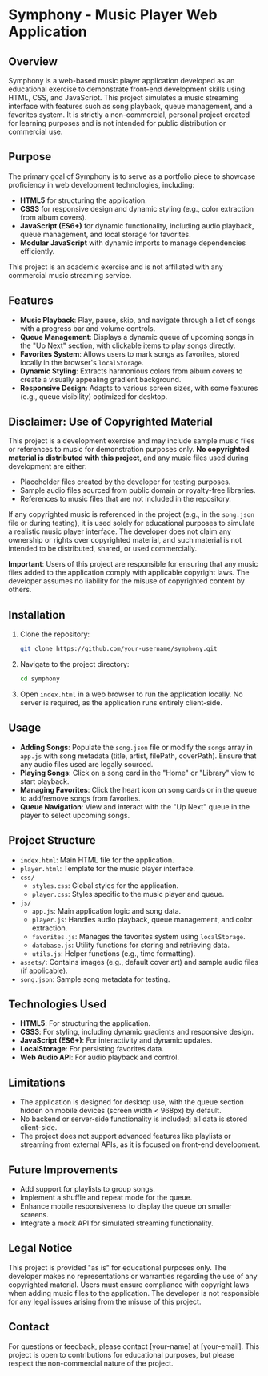 # Symphony - Music Player Web Application

## Overview

Symphony is a web-based music player application developed as an educational exercise to demonstrate front-end development skills using HTML, CSS, and JavaScript. This project simulates a music streaming interface with features such as song playback, queue management, and a favorites system. It is strictly a non-commercial, personal project created for learning purposes and is not intended for public distribution or commercial use.

## Purpose

The primary goal of Symphony is to serve as a portfolio piece to showcase proficiency in web development technologies, including:
- **HTML5** for structuring the application.
- **CSS3** for responsive design and dynamic styling (e.g., color extraction from album covers).
- **JavaScript (ES6+)** for dynamic functionality, including audio playback, queue management, and local storage for favorites.
- **Modular JavaScript** with dynamic imports to manage dependencies efficiently.

This project is an academic exercise and is not affiliated with any commercial music streaming service.

## Features

- **Music Playback**: Play, pause, skip, and navigate through a list of songs with a progress bar and volume controls.
- **Queue Management**: Displays a dynamic queue of upcoming songs in the "Up Next" section, with clickable items to play songs directly.
- **Favorites System**: Allows users to mark songs as favorites, stored locally in the browser's `localStorage`.
- **Dynamic Styling**: Extracts harmonious colors from album covers to create a visually appealing gradient background.
- **Responsive Design**: Adapts to various screen sizes, with some features (e.g., queue visibility) optimized for desktop.

## Disclaimer: Use of Copyrighted Material

This project is a development exercise and may include sample music files or references to music for demonstration purposes only. **No copyrighted material is distributed with this project**, and any music files used during development are either:
- Placeholder files created by the developer for testing purposes.
- Sample audio files sourced from public domain or royalty-free libraries.
- References to music files that are not included in the repository.

If any copyrighted music is referenced in the project (e.g., in the `song.json` file or during testing), it is used solely for educational purposes to simulate a realistic music player interface. The developer does not claim any ownership or rights over copyrighted material, and such material is not intended to be distributed, shared, or used commercially.

**Important**: Users of this project are responsible for ensuring that any music files added to the application comply with applicable copyright laws. The developer assumes no liability for the misuse of copyrighted content by others.

## Installation

1. Clone the repository:
   ```bash
   git clone https://github.com/your-username/symphony.git
   ```
2. Navigate to the project directory:
   ```bash
   cd symphony
   ```
3. Open `index.html` in a web browser to run the application locally. No server is required, as the application runs entirely client-side.

## Usage

- **Adding Songs**: Populate the `song.json` file or modify the `songs` array in `app.js` with song metadata (title, artist, filePath, coverPath). Ensure that any audio files used are legally sourced.
- **Playing Songs**: Click on a song card in the "Home" or "Library" view to start playback.
- **Managing Favorites**: Click the heart icon on song cards or in the queue to add/remove songs from favorites.
- **Queue Navigation**: View and interact with the "Up Next" queue in the player to select upcoming songs.

## Project Structure

- `index.html`: Main HTML file for the application.
- `player.html`: Template for the music player interface.
- `css/`
  - `styles.css`: Global styles for the application.
  - `player.css`: Styles specific to the music player and queue.
- `js/`
  - `app.js`: Main application logic and song data.
  - `player.js`: Handles audio playback, queue management, and color extraction.
  - `favorites.js`: Manages the favorites system using `localStorage`.
  - `database.js`: Utility functions for storing and retrieving data.
  - `utils.js`: Helper functions (e.g., time formatting).
- `assets/`: Contains images (e.g., default cover art) and sample audio files (if applicable).
- `song.json`: Sample song metadata for testing.

## Technologies Used

- **HTML5**: For structuring the application.
- **CSS3**: For styling, including dynamic gradients and responsive design.
- **JavaScript (ES6+)**: For interactivity and dynamic updates.
- **LocalStorage**: For persisting favorites data.
- **Web Audio API**: For audio playback and control.

## Limitations

- The application is designed for desktop use, with the queue section hidden on mobile devices (screen width < 968px) by default.
- No backend or server-side functionality is included; all data is stored client-side.
- The project does not support advanced features like playlists or streaming from external APIs, as it is focused on front-end development.

## Future Improvements

- Add support for playlists to group songs.
- Implement a shuffle and repeat mode for the queue.
- Enhance mobile responsiveness to display the queue on smaller screens.
- Integrate a mock API for simulated streaming functionality.

## Legal Notice

This project is provided "as is" for educational purposes only. The developer makes no representations or warranties regarding the use of any copyrighted material. Users must ensure compliance with copyright laws when adding music files to the application. The developer is not responsible for any legal issues arising from the misuse of this project.

## Contact

For questions or feedback, please contact [your-name] at [your-email]. This project is open to contributions for educational purposes, but please respect the non-commercial nature of the project.
